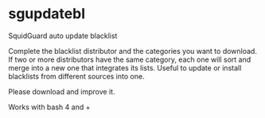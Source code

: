 # sgupdatebl
SquidGuard auto update blacklist

Complete the blacklist distributor and the categories you want to download.
If two or more distributors have the same category, each one will sort and merge into a new one that integrates its lists.
Useful to update or install blacklists from different sources into one.

Please download and improve it.

Works with bash 4 and +
